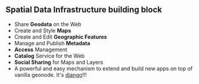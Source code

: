 ##  Spatial Data Infrastructure building block

- Share **Geodata** on the Web
- Create and Style **Maps**
- Create and Edit **Geographic Features**
- Manage and Publish **Metadata**
- **Access** Management
- **Catalog** Service for the Web
- **Social Sharing** for Maps and Layers
- A powerful and easy mechanism to extend and build new apps on top of vanilla geonode. It's [django](https://www.djangoproject.com/)!!!
